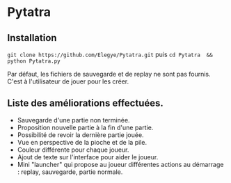 # Pytatra

## Installation

```git clone https://github.com/Elegye/Pytatra.git``` puis ```cd Pytatra  && python Pytatra.py```

Par défaut, les fichiers de sauvegarde et de replay ne sont pas fournis. C'est à l'utilisateur de jouer pour les créer.


## Liste des améliorations effectuées.
  - Sauvegarde d'une partie non terminée.
  - Proposition nouvelle partie à la fin d'une partie.
  - Possibilité de revoir la dernière partie jouée.
  - Vue en perspective de la pioche et de la pile.
  - Couleur différente pour chaque joueur.
  - Ajout de texte sur l'interface pour aider le joueur.
  - Mini "launcher" qui propose au joueur différentes actions au démarrage : replay, sauvegarde, partie normale.
